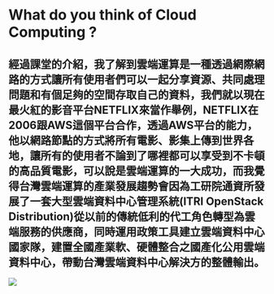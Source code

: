 What do you think of Cloud Computing ?
=
## 經過課堂的介紹，我了解到雲端運算是一種透過網際網路的方式讓所有使用者們可以一起分享資源、共同處理問題和有個足夠的空間存取自己的資料，我們就以現在最火紅的影音平台NETFLIX來當作舉例，NETFLIX在2006跟AWS這個平台合作，透過AWS平台的能力，他以網路節點的方式將所有電影、影集上傳到世界各地，讓所有的使用者不論到了哪裡都可以享受到不卡頓的高品質電影，可以說是雲端運算的一大成功，而我覺得台灣雲端運算的產業發展趨勢會因為工研院通資所發展了一套大型雲端資料中心管理系統(ITRI OpenStack Distribution)從以前的傳統低利的代工角色轉型為雲端服務的供應商，同時運用政策工具建立雲端資料中心國家隊，建置全國產業軟、硬體整合之國產化公用雲端資料中心，帶動台灣雲端資料中心解決方的整體輸出。
<img src="https://ictjournal.itri.org.tw/WebTools/Thumbnail.ashx?Siteid=654246032665636316&MmmID=654304432061644411&fd=Messagess_Pics&Pname=%E5%8F%B0%E7%81%A3%E9%9B%B2%E7%AB%AF%E8%B3%87%E6%96%99%E4%B8%AD%E5%BF%83%E7%94%A2%E6%A5%AD%E5%83%B9%E5%80%BC%E9%8F%88.jpg&nw=600">
